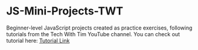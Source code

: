 # JS-Mini-Projects-TWT
Beginner-level JavaScript projects created as practice exercises, following tutorials from the Tech With Tim YouTube channel.
You can check out tutorial here: 
[Tutorial Link](https://www.youtube.com/watch?v=2ml4x0rO1PQ)
